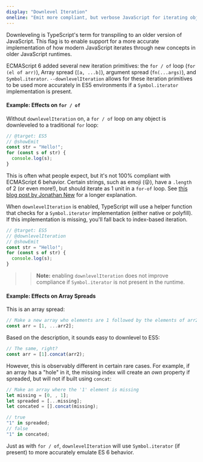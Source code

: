```yaml
---
display: "Downlevel Iteration"
oneline: "Emit more compliant, but verbose JavaScript for iterating objects"
---
```


Downleveling is TypeScript's term for transpiling to an older version of JavaScript.
This flag is to enable support for a more accurate implementation of how modern JavaScript iterates through new concepts in older JavaScript runtimes.

ECMAScript 6 added several new iteration primitives: the `for / of` loop (`for (el of arr)`), Array spread (`[a, ...b]`), argument spread (`fn(...args)`), and `Symbol.iterator`.
`--downlevelIteration` allows for these iteration primitives to be used more accurately in ES5 environments if a `Symbol.iterator` implementation is present.

#### Example: Effects on `for / of`

Without `downlevelIteration` on, a `for / of` loop on any object is downleveled to a traditional `for` loop:

```ts twoslash
// @target: ES5
// @showEmit
const str = "Hello!";
for (const s of str) {
  console.log(s);
}
```

This is often what people expect, but it's not 100% compliant with ECMAScript 6 behavior.
Certain strings, such as emoji (😜), have a `.length` of 2 (or even more!), but should iterate as 1 unit in a `for-of` loop.
See [this blog post by Jonathan New](https://blog.jonnew.com/posts/poo-dot-length-equals-two) for a longer explanation.

When `downlevelIteration` is enabled, TypeScript will use a helper function that checks for a `Symbol.iterator` implementation (either native or polyfill).
If this implementation is missing, you'll fall back to index-based iteration.

```ts twoslash
// @target: ES5
// @downlevelIteration
// @showEmit
const str = "Hello!";
for (const s of str) {
  console.log(s);
}
```

> > **Note:** enabling `downlevelIteration` does not improve compliance if `Symbol.iterator` is not present in the runtime.

#### Example: Effects on Array Spreads

This is an array spread:

```js
// Make a new array who elements are 1 followed by the elements of arr2
const arr = [1, ...arr2];
```

Based on the description, it sounds easy to downlevel to ES5:

```js
// The same, right?
const arr = [1].concat(arr2);
```

However, this is observably different in certain rare cases.
For example, if an array has a "hole" in it, the missing index will create an _own_ property if spreaded, but will not if built using `concat`:

```js
// Make an array where the '1' element is missing
let missing = [0, , 1];
let spreaded = [...missing];
let concated = [].concat(missing);

// true
"1" in spreaded;
// false
"1" in concated;
```

Just as with `for / of`, `downlevelIteration` will use `Symbol.iterator` (if present) to more accurately emulate ES 6 behavior.
